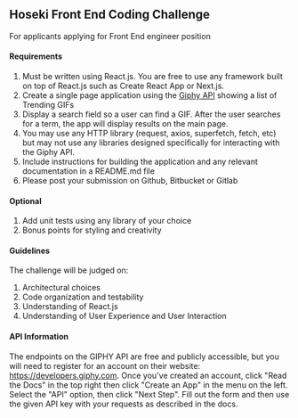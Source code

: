 ## Hoseki Front End Coding Challenge

For applicants applying for Front End engineer position

#### Requirements

1. Must be written using React.js. You are free to use any framework built on top of React.js such as Create React App or Next.js.
1. Create a single page application using the [Giphy API](https://developers.giphy.com/) showing a list of Trending GIFs
1. Display a search field so a user can find a GIF. After the user searches for a term, the app will display results on the main page.
1. You may use any HTTP library (request, axios, superfetch, fetch, etc) but may not use any libraries designed specifically for interacting with the Giphy API.
1. Include instructions for building the application and any relevant documentation in a README.md file
1. Please post your submission on Github, Bitbucket or Gitlab

#### Optional

1. Add unit tests using any library of your choice
1. Bonus points for styling and creativity

#### Guidelines

The challenge will be judged on:

1. Architectural choices
1. Code organization and testability
1. Understanding of React.js
1. Understanding of User Experience and User Interaction

#### API Information

The endpoints on the GIPHY API are free and publicly accessible, but you will need to register for an account on their website: https://developers.giphy.com. Once you've created an account, click "Read the Docs" in the top right then click "Create an App" in the menu on the left. Select the "API" option, then click "Next Step". Fill out the form and then use the given API key with your requests as described in the docs.

